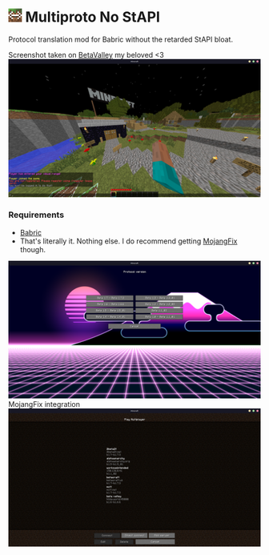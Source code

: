# ![Multiproto](img/icon_27x27.png) Multiproto No StAPI
Protocol translation mod for Babric without the retarded StAPI bloat.

Screenshot taken on [BetaValley](https://www.youtube.com/watch?v=XNROtZUusJE) my beloved <3
![Screenshot](img/screenshot.png)

### Requirements

- [Babric](https://babric.github.io/)
- That's literally it. Nothing else. I do recommend getting [MojangFix](https://modrinth.com/mod/mojangfix) though.

![Version List](img/version_list.png)
MojangFix integration
![Server List](img/server_list.png)